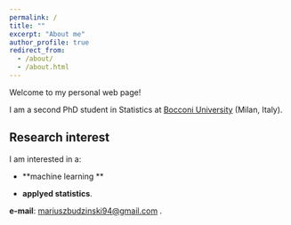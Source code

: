 ```yaml
---
permalink: /
title: ""
excerpt: "About me"
author_profile: true
redirect_from: 
  - /about/
  - /about.html
---
```


Welcome to my personal web page!

I am a second PhD student in Statistics at [Bocconi University](https://www.unibocconi.eu/wps/wcm/connect/Bocconi/SitoPubblico_EN/Navigation+Tree/Home/Faculty+and+Research/Departments/Decision+Sciences/) (Milan, Italy).
## Research interest
I am interested in a:

* **machine learning **

* **applyed statistics**.

**e-mail**: mariuszbudzinski94@gmail.com .
